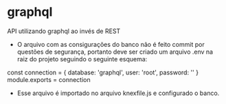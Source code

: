 # graphql
API utilizando graphql ao invés de REST

- O arquivo com as consigurações do banco não é feito commit por questões de segurança, portanto deve ser criado um arquivo .env na raiz do projeto seguindo o seguinte esquema:

const connection = {
    database: 'graphql',
    user:     'root',
    password: ''
}
module.exports = connection

- Esse arquivo é importado no arquivo knexfile.js e configurado o banco.
